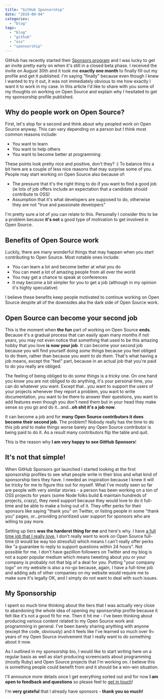 ```yaml
---
title: "GitHub Sponsorship"
date: "2019-09-04"
categories: 
  - "blog"
tags: 
  - "blog"
  - "github"
  - "oss"
  - "sponsorship"
---
```


GitHub has recently started their [Sponsors program](https://github.com/sponsors) and I was lucky to get an invite pretty early on when it's still in a closed beta phase. I received the invite on August 30th and it took me **exactly one month** to finally fill out my profile and get it published. I'm saying "finally" because even though I knew I wanted to try it out, it was not immediately obvious to me how exactly I want it to work in my case. In this article I'd like to share with you some of my thoughts on working on Open Source and explain why I hesitated to get my sponsorship profile published.

## Why do people work on Open Source?

First, let's stop for a second and think about why peopled work on Open Source anyway. This can vary depending on a person but I think most common reasons include:

- You want to learn
- You want to help others
- You want to become better at programming

These points look pretty nice and positive, don't they? :) To balance this a bit here are a couple of less nice reasons that may surprise some of you. People may start working on Open Source also because of:

- The pressure that it's the right thing to do if you want to find a good job (ie lots of job offers include an expectation that a candidate should contribute to OSS)
- Assumption that it's what developers are supposed to do, otherwise they are not "true and passionate developers"

I'm pretty sure a lot of you can relate to this. Personally I consider this to be a problem because **it's not** a good type of motivation to get involved in Open Source.

## Benefits of Open Source work

Luckily, there are many wonderful things that may happen when you start contributing to Open Source. Most notable ones include:

- You can learn a lot and become better at what you do
- You can meet a lot of amazing people from all over the world
- You may get a chance to speak at conferences
- It may become a bit simpler for you to get a job (although in my opinion it's highly speculative)

I believe these benefits keep people motivated to continue working on Open Source despite all of the downsides aka the dark side of Open Source work.

## Open Source can become your second job

This is the moment when **the fun** part of working on Open Source **ends**. Because it's a gradual process that can easily span many months if not years, you may not even notice that something that used to be this amazing hobby that you love **is now your job**. It can become your second job because you will find yourself doing _some things_ because you feel obliged to do them, rather than because you _want to do them_. That's what having a job means, except the "feel" part, because in an actual job that you're paid to do you really are obliged.

The feeling of being obliged to do _some things_ is a tricky one. On one hand you know you are not obliged to do anything, it's your personal time, you can do whatever you want. Except that...you want to support the users of your projects whenever they report a problem, you want to write documentation, you want to be there to answer their questions, you want to add features even though you don't need them but in your head they make sense so you go and do it...and...**oh shit it's a job now**.

It can become a job and for **many Open Source contributors it does become their second job**. The problem? Nobody really has the time to do this job and to make things worse barely any Open Source contributor is being paid to do it. As a result many contributors flip the table and quit.

This is the reason why **I am very happy to see GitHub Sponsors**!

## It's not that simple!

When GitHub Sponsors got launched I started looking at the first sponsorship profiles to see what people write in their bios and what kind of sponsorship tiers they have. I needed an inspiration because I knew it will be tricky for me to figure this out for myself. What I've mostly seen so far are people with very similar stories - a person has been working on a ton of OSS projects for years (some Node folks build & maintain hundreds of projects, crazy), they need support because they would love to do it full-time and be able to make a living out of it. They offer perks for their sponsors like saying "thank you" on Twitter, or listing people in some "thank you" pages, or...providing prioritized user support for sponsors who are willing to pay more.

Setting up tiers **was the harderst thing for me** and here's why. I have [a full time job that I really love](https://theorem.co), I don't really want to work on Open Source full-time (it would be way too stressful) which means I can't really offer perks like "a guarantee to reply to support questions within 24 hours". Not possible for me. I don't have gazillion followers on Twitter and my blog is not a super popular medium which means tweeting about you or your company is probably not that big of a deal for you. Putting "your company logo" on my website is also a no-go because, again, I have a full-time job and adding ads of other companies on my website would require me to make sure it's legally OK, and I simply do not want to deal with such issues.

## My Sponsorship

I spent so much time thinking about the tiers that I was actually very close to abandoning the whole idea of opening my sponsorship profile because it felt like it's not a good fit for me. Then it hit me - I've been thinking about producing various content related to my Open Source work and programming in general. I've been barely sharing anything with anyone (except the code, obviously) and it feels like I've learned so much over 9+ years of my Open Source involvement that I really want to do something about it now.

As I outlined in my sponsorship bio, I would like to start writing here on a regular basis as well as start producing screencasts about programming (mostly Ruby) and Open Source projects that I'm working on. I believe this is something people could benefit from and it should be a win-win situation.

I'll announce more details once I get everything sorted out and for now **I am open to feedback and questions** so please feel to [get in touch](https://solnic.codes/contact/)!

I'm **very grateful** that I already have sponsors - **thank you so much!**
